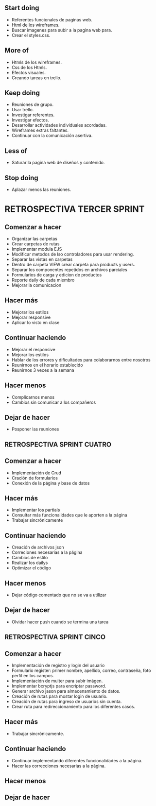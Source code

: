 ## Start doing 

* Referentes funcionales de paginas web.
* Html de los wireframes.
* Buscar imagenes para subir a la pagina web para.
* Crear el styles.css.

## More of

* Htmls de los wireframes.
* Css de los Htmls.
* Efectos visuales.
* Creando tareas en trello.

## Keep doing 

* Reuniones de grupo.
* Usar trello.
* Investigar referentes.
* Investigar efectos.
* Desarrollar actividades individuales acordadas. 
* Wireframes extras faltantes.
* Continuar con la comunicación asertiva. 

## Less of 

* Saturar la pagina web de diseños y contenido. 

## Stop doing 

* Aplazar menos las reuniones. 


# RETROSPECTIVA TERCER SPRINT

## Comenzar a hacer
* Organizar las carpetas 
* Crear carpetas de rutas
* Implementar modula EJS
* Modificar metodos de lso controladores para usar rendering.
* Separar las vistas en carpetas
* Dentro de carpeta VIEW crear carpeta para products y users.
* Separar los componentes repetidos en archivos parciales
* Formularios de carga y edicion de productos
* Reporte daily de cada miembro 
* Mejorar la comunicacion 

## Hacer más 
* Mejorar los estilos
* Mejorar responsive
* Aplicar lo visto en clase

## Continuar haciendo 
* Mejorar el responsive
* Mejorar los estilos
* Hablar de los errores y dificultades para colaborarnos entre nosotros
* Reunirnos en el horario establecido
* Reunirnos 3 veces a la semana 

## Hacer menos 
* Complicarnos menos 
* Cambios sin comunicar a los compañeros 

## Dejar de hacer 
* Posponer las reuniones

## RETROSPECTIVA SPRINT CUATRO

## Comenzar a hacer
* Implementación de Crud
* Cración de formularios
* Conexión de la página y base de datos

## Hacer más
* Implementar los partials
* Consultar más funcionalidades que le aporten a la página
* Trabajar sincrónicamente

## Continuar haciendo
* Creación de archivos json
* Correciones necesarias a la página
* Cambios de estilo
* Realizar los dailys
* Optimizar el código

## Hacer menos
* Dejar código comentado que no se va a utilizar

## Dejar de hacer
* Olvidar hacer push cuando se termina una tarea

## RETROSPECTIVA SPRINT CINCO

## Comenzar a hacer

* Implementación de registro y login del usuario
* Formulario register: primer nombre, apellido, correo, contraseña, foto perfil en los campos.
* Implementación de multer para subir imágen.
* Implementar bcryptjs para encriptar password.
* Generar archivo jason para almacenamiento de datos.
* Creación de rutas para mostar login de usuario.
* Creación de rutas para ingreso de usuarios sin cuenta.
* Crear ruta para redireccionamiento para los diferentes casos.

## Hacer más

* Trabajar sincrónicamente.

## Continuar haciendo

* Continuar implementando diferentes funcionalidades a la página.
* Hacer las correcciones necesarias a la página.

## Hacer menos

## Dejar de hacer


